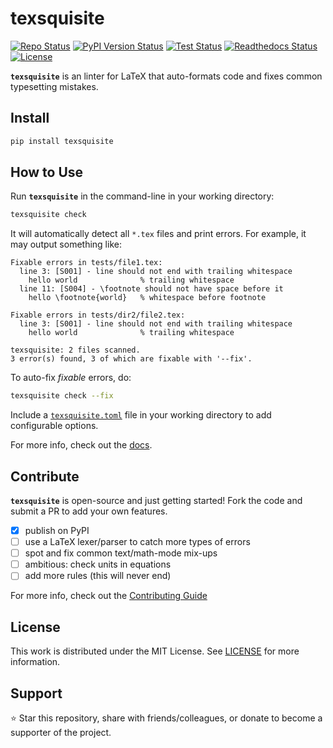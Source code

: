 # texsquisite

[![Repo Status][status-badge]][status-link]
[![PyPI Version Status][pypi-badge]][pypi-link]
[![Test Status][workflow-test-badge]][workflow-test-link]
[![Readthedocs Status][docs-badge]][docs-link]
[![License][license-badge]][license-link]

[status-link]:         https://www.repostatus.org/#active
[status-badge]:        https://www.repostatus.org/badges/latest/active.svg
[pypi-link]:           https://pypi.org/project/texsquisite
[pypi-badge]:          https://img.shields.io/pypi/v/texsquisite?label=PyPI&logo=pypi
[workflow-test-link]:  https://github.com/texsquisiteProject/texsquisite/actions/workflows/test-package.yml
[workflow-test-badge]: https://github.com/texsquisiteProject/texsquisite/actions/workflows/test-package.yml/badge.svg?event=push
[docs-link]:           https://texsquisite.readthedocs.io
[docs-badge]:          https://readthedocs.org/projects/texsquisite/badge
[license-link]:        https://opensource.org/licenses/MIT
[license-badge]:       https://img.shields.io/badge/MIT-blue.svg

**`texsquisite`** is an linter for LaTeX that auto-formats code and fixes common typesetting mistakes.

## Install 

```sh
pip install texsquisite
```

## How to Use

Run **`texsquisite`** in the command-line in your working directory:
```sh
texsquisite check
```

It will automatically detect all `*.tex` files and print errors.
For example, it may output something like:
```console
Fixable errors in tests/file1.tex:
  line 3: [S001] - line should not end with trailing whitespace
    hello world              % trailing whitespace  
  line 11: [S004] - \footnote should not have space before it
    hello \footnote{world}   % whitespace before footnote

Fixable errors in tests/dir2/file2.tex:
  line 3: [S001] - line should not end with trailing whitespace
    hello world              % trailing whitespace  

texsquisite: 2 files scanned.
3 error(s) found, 3 of which are fixable with '--fix'.
```

To auto-fix _fixable_ errors, do:
```sh
texsquisite check --fix
```

Include a [`texsquisite.toml`](texsquisite.toml) file in your working directory to add configurable options.

For more info, check out the [docs](https://texsquisite.readthedocs.io).

## Contribute

**`texsquisite`** is open-source and just getting started!
Fork the code and submit a PR to add your own features.

- [X] publish on PyPI
- [ ] use a LaTeX lexer/parser to catch more types of errors
- [ ] spot and fix common text/math-mode mix-ups
- [ ] ambitious: check units in equations
- [ ] add more rules (this will never end)

For more info, check out the [Contributing Guide](CONTRIBUTING.md)

## License

This work is distributed under the MIT License. See [LICENSE](LICENSE) for more information.

## Support

:star: Star this repository, share with friends/colleagues, or donate to become a supporter of the project.
